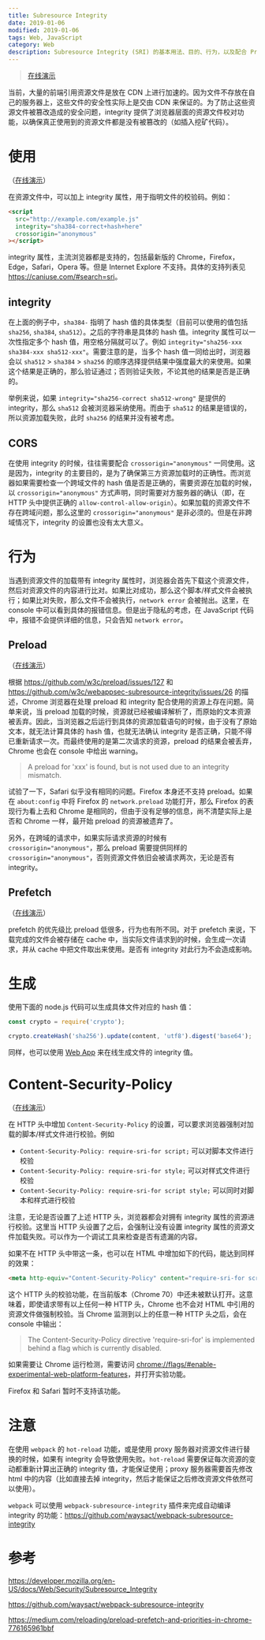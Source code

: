 ```yaml
---
title: Subresource Integrity
date: 2019-01-06
modified: 2019-01-06
tags: Web, JavaScript
category: Web
description: Subresource Integrity (SRI) 的基本用法、目的、行为，以及配合 Preload，Prefetch 等一同使用时的注意事项
---
```


> [在线演示](https://laysent.github.io/subresource-integrity-demo/index.html)

当前，大量的前端引用资源文件是放在 CDN 上进行加速的。因为文件不存放在自己的服务器上，这些文件的安全性实际上是交由 CDN 来保证的。为了防止这些资源文件被篡改造成的安全问题，integrity 提供了浏览器层面的资源文件校对功能，以确保真正使用到的资源文件都是没有被篡改的（如插入挖矿代码）。

# 使用

（[在线演示](https://laysent.github.io/subresource-integrity-demo/integrity.html)）

在资源文件中，可以加上 integrity 属性，用于指明文件的校验码。例如：

```html
<script
  src="http://example.com/example.js"
  integrity="sha384-correct+hash+here"
  crossorigin="anonymous"
></script>
```

integrity 属性，主流浏览器都是支持的，包括最新版的 Chrome，Firefox，Edge，Safari，Opera 等。但是 Internet Explore 不支持。具体的支持列表见 <https://caniuse.com/#search=sri>。

## integrity

在上面的例子中，`sha384-` 指明了 hash 值的具体类型（目前可以使用的值包括 `sha256`, `sha384`, `sha512`）。之后的字符串是具体的 hash 值。integrity 属性可以一次性指定多个 hash 值，用空格分隔就可以了。例如 `integrity="sha256-xxx sha384-xxx sha512-xxx"`。需要注意的是，当多个 hash 值一同给出时，浏览器会以 `sha512` > `sha384` > `sha256` 的顺序选择提供结果中强度最大的来使用。如果这个结果是正确的，那么验证通过；否则验证失败，不论其他的结果是否是正确的。

举例来说，如果 `integrity="sha256-correct sha512-wrong"` 是提供的 integrity，那么 `sha512` 会被浏览器采纳使用。而由于 `sha512` 的结果是错误的，所以资源加载失败，此时 `sha256` 的结果并没有被考虑。

## CORS

在使用 integrity 的时候，往往需要配合 `crossorigin="anonymous"` 一同使用。这是因为，integrity 的主要目的，是为了确保第三方资源加载时的正确性。而浏览器如果需要检查一个跨域文件的 hash 值是否是正确的，需要资源在加载的时候，以 `crossorigin="anonymous"` 方式声明，同时需要对方服务器的确认（即，在 HTTP 头中提供正确的 `allow-control-allow-origin`）。如果加载的资源文件不存在跨域问题，那么这里的 `crossorigin="anonymous"` 是非必须的。但是在非跨域情况下，integrity 的设置也没有太大意义。

# 行为

当遇到资源文件的加载带有 integrity 属性时，浏览器会首先下载这个资源文件，然后对资源文件的内容进行比对。如果比对成功，那么这个脚本/样式文件会被执行；如果比对失败，那么文件不会被执行，`network error` 会被抛出。这里，在 console 中可以看到具体的报错信息。但是出于隐私的考虑，在 JavaScript 代码中，报错不会提供详细的信息，只会告知 `network error`。

## Preload

（[在线演示](https://laysent.github.io/subresource-integrity-demo/integrity-and-preload.html)）

根据 <https://github.com/w3c/preload/issues/127> 和 <https://github.com/w3c/webappsec-subresource-integrity/issues/26> 的描述，Chrome 浏览器在处理 preload 和 integrity 配合使用的资源上存在问题。简单来说，当 preload 加载的时候，资源就已经被编译解析了，而原始的文本资源被丢弃。因此，当浏览器之后运行到具体的资源加载语句的时候，由于没有了原始文本，就无法计算具体的 hash 值，也就无法确认 integrity 是否正确，只能不得已重新请求一次。而最终使用的是第二次请求的资源，preload 的结果会被丢弃，Chrome 也会在 console 中给出 warning。

  > A preload for 'xxx' is found, but is not used due to an integrity mismatch.

试验了一下，Safari 似乎没有相同的问题。Firefox 本身还不支持 preload。如果在 `about:config` 中将 Firefox 的 `network.preload` 功能打开，那么 Firefox 的表现行为看上去和 Chrome 是相同的，但由于没有足够的信息，尚不清楚实际上是否和 Chrome 一样，最开始 preload 的资源被遗弃了。

另外，在跨域的请求中，如果实际请求资源的时候有 `crossorigin="anonymous"`，那么 preload 需要提供同样的 `crossorigin="anonymous"`，否则资源文件依旧会被请求两次，无论是否有 integrity。

## Prefetch

（[在线演示](https://laysent.github.io/subresource-integrity-demo/integrity-and-prefetch.html)）

prefetch 的优先级比 preload 低很多，行为也有所不同。对于 prefetch 来说，下载完成的文件会被存储在 cache 中，当实际文件请求到的时候，会生成一次请求，并从 cache 中把文件取出来使用。是否有 integrity 对此行为不会造成影响。

# 生成

使用下面的 node.js 代码可以生成具体文件对应的 hash 值：

```javascript
const crypto = require('crypto');

crypto.createHash('sha256').update(content, 'utf8').digest('base64');
```

同样，也可以使用 [Web App](https://laysent.github.io/sri-hash-generator/) 来在线生成文件的 integrity 值。

# Content-Security-Policy

（[在线演示](https://laysent.github.io/subresource-integrity-demo/content-security-policy.html)）

在 HTTP 头中增加 `Content-Security-Policy` 的设置，可以要求浏览器强制对加载的脚本/样式文件进行校验。例如

+ `Content-Security-Policy: require-sri-for script;` 可以对脚本文件进行校验
+ `Content-Security-Policy: require-sri-for style;` 可以对样式文件进行校验
+ `Content-Security-Policy: require-sri-for script style;` 可以同时对脚本和样式进行校验

注意，无论是否设置了上述 HTTP 头，浏览器都会对拥有 integrity 属性的资源进行校验。这里当 HTTP 头设置了之后，会强制让没有设置 integrity 属性的资源文件加载失败。可以作为一个调试工具来检查是否有遗漏的内容。

如果不在 HTTP 头中带这一条，也可以在 HTML 中增加如下的代码，能达到同样的效果：

```html
<meta http-equiv="Content-Security-Policy" content="require-sri-for script style">
```

这个 HTTP 头的校验功能，在当前版本（Chrome 70）中还未被默认打开。这意味着，即使请求带有以上任何一种 HTTP 头，Chrome 也不会对 HTML 中引用的资源文件做强制校验。当 Chrome 监测到以上的任意一种 HTTP 头之后，会在 console 中输出：

  > The Content-Security-Policy directive 'require-sri-for' is implemented behind a flag which is currently disabled.

如果需要让 Chrome 运行检测，需要访问 <chrome://flags/#enable-experimental-web-platform-features>，并打开实验功能。

Firefox 和 Safari 暂时不支持该功能。

# 注意

在使用 `webpack` 的 `hot-reload` 功能，或是使用 proxy 服务器对资源文件进行替换的时候，如果有 integrity 会导致使用失败。`hot-reload` 需要保证每次资源的变动都重新计算出正确的 integrity 值，才能保证使用；proxy 服务器需要首先修改 html 中的内容（比如直接去掉 integrity，然后才能保证之后修改资源文件依然可以使用）。

`webpack` 可以使用 `webpack-subresource-integrity` 插件来完成自动编译 integrity 的功能：<https://github.com/waysact/webpack-subresource-integrity>

# 参考

<https://developer.mozilla.org/en-US/docs/Web/Security/Subresource_Integrity>

<https://github.com/waysact/webpack-subresource-integrity>

<https://medium.com/reloading/preload-prefetch-and-priorities-in-chrome-776165961bbf>
